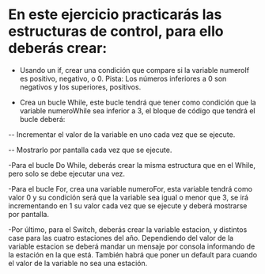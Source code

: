 # En este ejercicio practicarás las estructuras de control, para ello deberás crear:

- Usando un if, crear una condición que compare si la variable numeroIf es positivo, negativo, o 0.
Pista: Los números inferiores a 0 son negativos y los superiores, positivos.

- Crea un bucle While, este bucle tendrá que tener como condición que la variable numeroWhile sea inferior a 3, el bloque de código que tendrá el bucle deberá:

-- Incrementar el valor de la variable en uno cada vez que se ejecute.

-- Mostrarlo por pantalla cada vez que se ejecute.

-Para el bucle Do While, deberás crear la misma estructura que en el While, pero solo se debe ejecutar una vez.

-Para el bucle For, crea una variable numeroFor, esta variable tendrá como valor 0 y su condición será que la variable sea igual o menor que 3, se irá incrementando en 1 su valor cada vez que se ejecute y deberá mostrarse por pantalla.

-Por último, para el Switch, deberás crear la variable estacion, y distintos case para las cuatro estaciones del año. Dependiendo del valor de la variable estacion se deberá mandar un mensaje por consola informando de la estación en la que está. También habrá que poner un default para cuando el valor de la variable no sea una estación.
